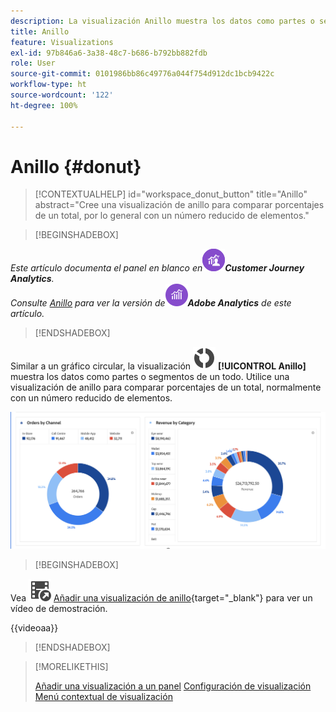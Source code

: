 ```yaml
---
description: La visualización Anillo muestra los datos como partes o segmentos de un todo.
title: Anillo
feature: Visualizations
exl-id: 97b846a6-3a38-48c7-b686-b792bb882fdb
role: User
source-git-commit: 0101986bb86c49776a044f754d912dc1bcb9422c
workflow-type: ht
source-wordcount: '122'
ht-degree: 100%

---
```


# Anillo {#donut}

<!-- markdownlint-disable MD034 -->

>[!CONTEXTUALHELP]
>id="workspace_donut_button"
>title="Anillo"
>abstract="Cree una visualización de anillo para comparar porcentajes de un total, por lo general con un número reducido de elementos."

<!-- markdownlint-enable MD034 -->


>[!BEGINSHADEBOX]

_Este artículo documenta el panel en blanco en_![CustomerJourneyAnalytics ](/help/assets/icons/CustomerJourneyAnalytics.svg)_**Customer Journey Analytics**._<br/>_Consulte [Anillo](https://experienceleague.adobe.com/es/docs/analytics/analyze/analysis-workspace/visualizations/donut) para ver la versión de_![AdobeAnalytics](/help/assets/icons/AdobeAnalytics.svg)_**Adobe Analytics** de este artículo._

>[!ENDSHADEBOX]


Similar a un gráfico circular, la visualización ![GraphDonut](/help/assets/icons/GraphDonut.svg) **[!UICONTROL Anillo]** muestra los datos como partes o segmentos de un todo. Utilice una visualización de anillo para comparar porcentajes de un total, normalmente con un número reducido de elementos.

![El gráfico de anillo muestra los datos como partes o filtros de un todo.](assets/donut.png)


>[!BEGINSHADEBOX]

Vea ![VideoCheckedOut](/help/assets/icons/VideoCheckedOut.svg) [Añadir una visualización de anillo](https://video.tv.adobe.com/v/3416623/?quality=12&learn=on&captions=spa){target="_blank"} para ver un vídeo de demostración.

{{videoaa}}

>[!ENDSHADEBOX]


>[!MORELIKETHIS]
>
>[Añadir una visualización a un panel](/help/analysis-workspace/visualizations/freeform-analysis-visualizations.md#add-visualizations-to-a-panel)
>[Configuración de visualización](/help/analysis-workspace/visualizations/freeform-analysis-visualizations.md#settings)
>[Menú contextual de visualización](/help/analysis-workspace/visualizations/freeform-analysis-visualizations.md#context-menu)
>

